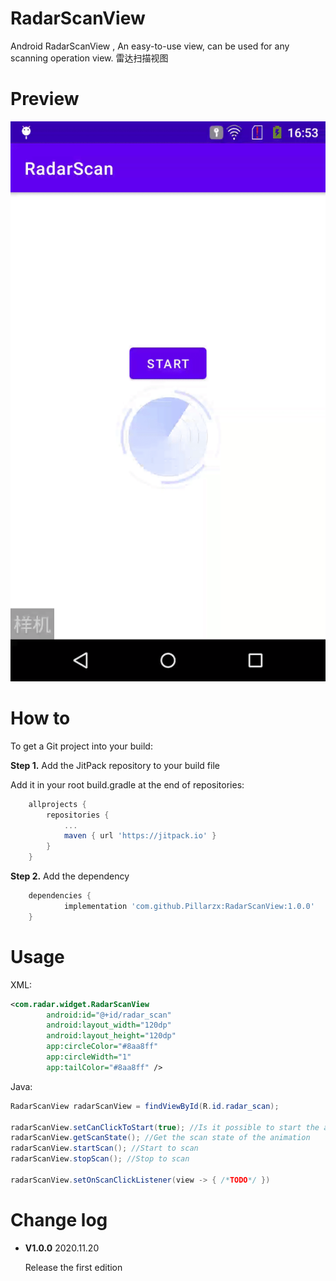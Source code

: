 # RadarScanView
Android RadarScanView , An easy-to-use view, can be used for any scanning operation view.  雷达扫描视图



# Preview

![screen](https://github.com/Pillarzx/RadarScanView/blob/main/img/screen.gif)

# How to

To get a Git project into your build:

**Step 1.** Add the JitPack repository to your build file

Add it in your root build.gradle at the end of repositories:

```groovy
	allprojects {
		repositories {
			...
			maven { url 'https://jitpack.io' }
		}
	}
```

**Step 2.** Add the dependency

```groovy
	dependencies {
	        implementation 'com.github.Pillarzx:RadarScanView:1.0.0'
	}
```



# Usage

XML:

```xml
<com.radar.widget.RadarScanView
        android:id="@+id/radar_scan"
        android:layout_width="120dp"
        android:layout_height="120dp"
        app:circleColor="#8aa8ff"
        app:circleWidth="1"
        app:tailColor="#8aa8ff" />
```



Java:

```java
RadarScanView radarScanView = findViewById(R.id.radar_scan);

radarScanView.setCanClickToStart(true); //Is it possible to start the animation by clicking the view
radarScanView.getScanState(); //Get the scan state of the animation
radarScanView.startScan(); //Start to scan
radarScanView.stopScan(); //Stop to scan

radarScanView.setOnScanClickListener(view -> { /*TODO*/ })

```



# Change log

- **V1.0.0**  2020.11.20  

  Release the first edition


